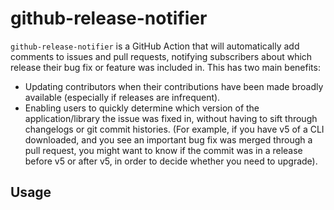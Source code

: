 # github-release-notifier

`github-release-notifier` is a GitHub Action that will automatically add comments to issues and pull requests, notifying subscribers about which release their bug fix or feature was included in. This has two main benefits:

- Updating contributors when their contributions have been made broadly available (especially if releases are infrequent).
- Enabling users to quickly determine which version of the application/library the issue was fixed in, without having to sift through changelogs or git commit histories. (For example, if you have v5 of a CLI downloaded, and you see an important bug fix was merged through a pull request, you might want to know if the commit was in a release before v5 or after v5, in order to decide whether you need to upgrade).

## Usage 
